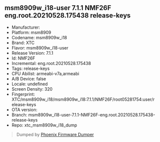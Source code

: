 ## msm8909w_i18-user 7.1.1 NMF26F eng.root.20210528.175438 release-keys
- Manufacturer: 
- Platform: msm8909
- Codename: msm8909w_i18
- Brand: XTC
- Flavor: msm8909w_i18-user
- Release Version: 7.1.1
- Id: NMF26F
- Incremental: eng.root.20210528.175438
- Tags: release-keys
- CPU Abilist: armeabi-v7a,armeabi
- A/B Device: false
- Locale: undefined
- Screen Density: 320
- Fingerprint: XTC/msm8909w_i18/msm8909w_i18:7.1.1/NMF26F/root05281754:user/release-keys
- OTA version: 
- Branch: msm8909w_i18-user-7.1.1-NMF26F-eng.root.20210528.175438-release-keys
- Repo: xtc_msm8909w_i18_dump


>Dumped by [Phoenix Firmware Dumper](https://github.com/DroidDumps/phoenix_firmware_dumper)
